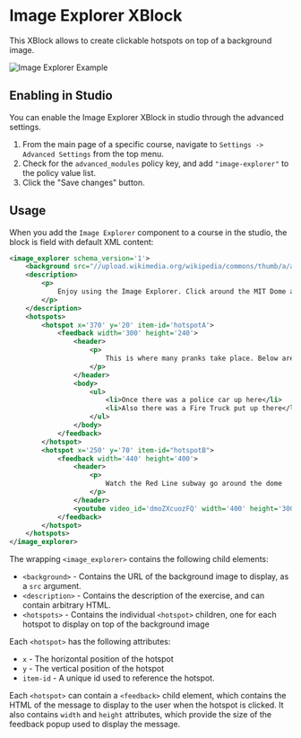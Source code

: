 Image Explorer XBlock
=====================

This XBlock allows to create clickable hotspots on top of a background image.

![Image Explorer Example](https://raw.githubusercontent.com/edx-solutions/xblock-image-explorer/readme-doc/doc/img/image-explorer-example.jpg)

Enabling in Studio
------------------

You can enable the Image Explorer XBlock in studio through the advanced
settings.

1. From the main page of a specific course, navigate to `Settings ->
   Advanced Settings` from the top menu.
2. Check for the `advanced_modules` policy key, and add `"image-explorer"`
   to the policy value list.
3. Click the "Save changes" button.

Usage
-----

When you add the `Image Explorer` component to a course in the studio, the
block is field with default XML content:

```xml
<image_explorer schema_version='1'>
    <background src="//upload.wikimedia.org/wikipedia/commons/thumb/a/ac/MIT_Dome_night1_Edit.jpg/800px-MIT_Dome_night1_Edit.jpg" />
    <description>
        <p>
            Enjoy using the Image Explorer. Click around the MIT Dome and see what you find!
        </p>
    </description>
    <hotspots>
        <hotspot x='370' y='20' item-id='hotspotA'>
            <feedback width='300' height='240'>
                <header>
                    <p>
                        This is where many pranks take place. Below are some of the highlights:
                    </p>
                </header>
                <body>
                    <ul>
                        <li>Once there was a police car up here</li>
                        <li>Also there was a Fire Truck put up there</li>
                    </ul>
                </body>
            </feedback>
        </hotspot>
        <hotspot x='250' y='70' item-id="hotspotB">
            <feedback width='440' height='400'>
                <header>
                    <p>
                        Watch the Red Line subway go around the dome
                    </p>
                </header>
                <youtube video_id='dmoZXcuozFQ' width='400' height='300' />
            </feedback>
        </hotspot>
    </hotspots>
</image_explorer>
```

The wrapping `<image_explorer>` contains the following child elements:

* `<background>` - Contains the URL of the background image to display, as a `src` argument.
* `<description>` - Contains the description of the exercise, and can contain arbitrary HTML.
* `<hotspots>` - Contains the individual `<hotspot>` children, one for each hotspot to display
  on top of the background image

Each `<hotspot>` has the following attributes:

* `x` - The horizontal position of the hotspot
* `y` - The vertical position of the hotspot
* `item-id` - A unique id used to reference the hotspot.

Each `<hotspot>` can contain a `<feedback>` child element, which contains the HTML of the message
to display to the user when the hotspot is clicked. It also contains `width` and `height` attributes,
which provide the size of the feedback popup used to display the message.

